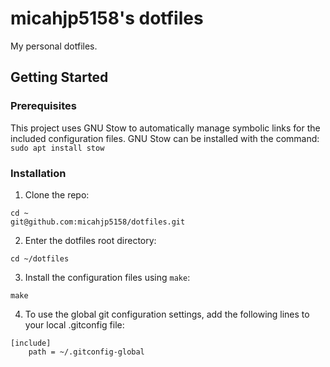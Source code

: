 # micahjp5158's dotfiles
My personal dotfiles.

## Getting Started
### Prerequisites
This project uses GNU Stow to automatically manage symbolic links for the included configuration files. GNU Stow can be installed with the command:
`sudo apt install stow`

### Installation
1. Clone the repo:
```
cd ~
git@github.com:micahjp5158/dotfiles.git
```
2. Enter the dotfiles root directory:
```
cd ~/dotfiles
```

3. Install the configuration files using `make`:
```
make
```
4. To use the global git configuration settings, add the following lines to your local .gitconfig file:
```
[include]
	path = ~/.gitconfig-global
```
